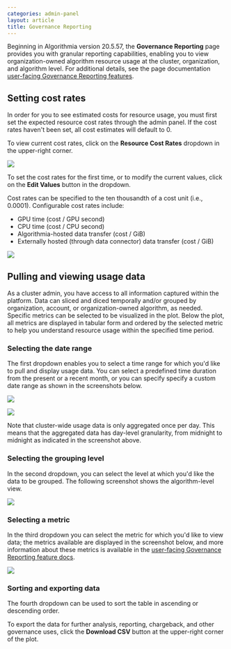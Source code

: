 ```yaml
---
categories: admin-panel
layout: article
title: Governance Reporting
---
```


Beginning in Algorithmia version 20.5.57, the **Governance Reporting** page provides you with granular reporting capabilities, enabling you to view organization-owned algorithm resource usage at the cluster, organization, and algorithm level. For additional details, see the page documentation [user-facing Governance Reporting features](/developers/platform/advanced-governance-reporting).

## Setting cost rates

In order for you to see estimated costs for resource usage, you must first set the expected resource cost rates through the admin panel. If the cost rates haven't been set, all cost estimates will default to 0.

To view current cost rates, click on the **Resource Cost Rates** dropdown in the upper-right corner.

![]({{site.url}}/developers/images/post_images/algo-images-admin/algo-1623360789374.png)

To set the cost rates for the first time, or to modify the current values, click on the **Edit Values** button in the dropdown.

Cost rates can be specified to the ten thousandth of a cost unit (i.e., 0.0001). Configurable cost rates include:

*   GPU time (cost / GPU second)
*   CPU time (cost / CPU second)
*   Algorithmia-hosted data transfer (cost / GiB)
*   Externally hosted (through data connector) data transfer (cost / GiB)

![]({{site.url}}/developers/images/post_images/algo-images-admin/algo-1623360962360.png)

## Pulling and viewing usage data

As a cluster admin, you have access to all information captured within the platform. Data can sliced and diced temporally and/or grouped by organization, account, or organization-owned algorithm, as needed. Specific metrics can be selected to be <span style="font-family: inherit; font-size: 1em;">visualized in the plot. Below the plot, all metrics are displayed in tabular form and ordered by the selected metric to help you understand resource usage within the specified time period.</span>

### Selecting the date range

The first dropdown enables you to select a time range for which you'd like to pull and display usage data. You can select a predefined time duration from the present or a recent month, or you can specify specify a custom date range as shown in the screenshots below.

![]({{site.url}}/developers/images/post_images/algo-images-admin/algo-1623361669450.png)

![]({{site.url}}/developers/images/post_images/algo-images-admin/algo-1623361713877.png)

<span style="font-family: inherit; font-size: 1em;">Note that cluster-wide usage data is only aggregated once per day. This means that the aggregated data has day-level granularity, from midnight to midnight as indicated in the screenshot above.</span>

### Selecting the grouping level

In the second dropdown, you can select the level at which you'd like the data to be grouped. The following screenshot shows the algorithm-level view.

![]({{site.url}}/developers/images/post_images/algo-images-admin/algo-1623361562447.png)

### Selecting a metric

In the third dropdown you can select the metric for which you'd like to view data; the metrics available are displayed in the screenshot below, and more information about these metrics is available in the [user-facing Governance Reporting feature docs](/developers/platform/advanced-governance-reporting#metrics).

![]({{site.url}}/developers/images/post_images/algo-images-admin/algo-1623361756199.png)

### Sorting and exporting data

The fourth dropdown can be used to sort the table in ascending or descending order.

To export the data for further analysis, reporting, chargeback, and other governance uses, click the **Download CSV** button at the upper-right corner of the plot.